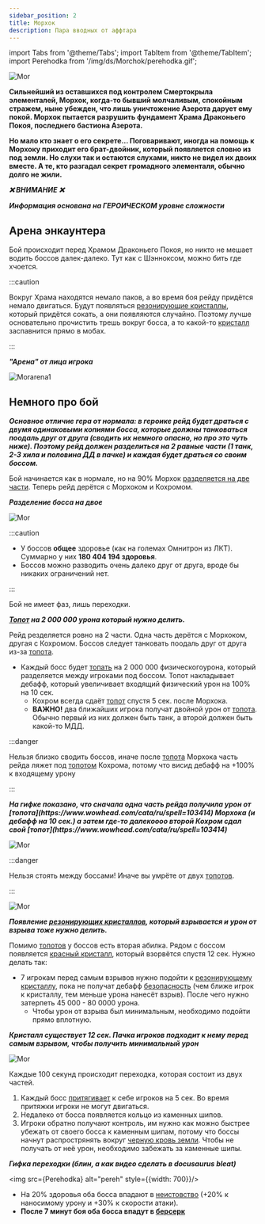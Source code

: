 ```yaml
---
sidebar_position: 2
title: Морхок
description: Пара вводных от аффтара
---
```


import Tabs from '@theme/Tabs';
import TabItem from '@theme/TabItem';
import Perehodka from '/img/ds/Morchok/perehodka.gif';

<div className="text--center">

![Mor](/img/ds/Morchok/Morchok.png)
</div>

<div className="text--center lore_text">
<b>

Сильнейший из оставшихся под контролем Смертокрыла элементалей, Морхок, когда-то бывший молчаливым, спокойным стражем,
ныне убежден, что лишь уничтожение Азерота дарует ему покой. Морхок пытается разрушить фундамент Храма Драконьего Покоя,
последнего бастиона Азерота.

Но мало кто знает о его секрете... Поговаривают, иногда на помощь к Морхоку приходит его брат-двойник, который
появляется словно из под земли. Но слухи так и остаются слухами, никто не видел их двоих вместе. А те, кто разгадал
секрет громадного элементаля, обычно долго не жили.

</b>
</div>

<div className="text--center">

***❌ <span className="red">ВНИМАНИЕ</span> ❌***

***<span className="red">Информация основана на ГЕРОИЧЕСКОМ уровне сложности</span>***

</div>

## Арена энкаунтера

Бой происходит перед Храмом Драконьего Покоя, но никто не мешает водить боссов далек-далеко. Тут как с Шэнноксом, можно
бить где хчоется.

:::caution

Вокруг Храма находятся немало паков, а во время боя рейду придётся немало двигаться. Будут
появляться [резонирующие кристаллы](https://www.wowhead.com/cata/ru/spell=103494), который придётся сокать, а они
появляются случайно. Поэтому лучше основательно прочистить трешь вокруг босса, а то
какой-то [кристалл](https://www.wowhead.com/cata/ru/spell=103494) заспавнится прямо в мобах.

:::

<div className="text--center">
<b><i>"Арена" от лица игрока</i></b>

![Morarena1](/img/ds/Morchok/Arena1.png)

</div>

## Немного про бой

<b><i>

<span className="red">Основное отличие гера от нормала: в героике рейд будет драться с двумя одинаковыми копиями
босса</span>, которые должны
танковаться поодаль друг от друга (сводить их немного опасно, но про это чуть ниже). Поэтому рейд должен разделиться на
2 равные части (1 танк, 2-3 хила и половина ДД в пачке) и каждая будет драться со своим боссом.

</i></b>

<Tabs>
<TabItem value="Morchok1" label="Босс разделяется на 90% здоровья">

Бой начинается как в нормале, но на 90% Морхок [разделяется на две части](https://www.wowhead.com/cata/ru/spell=109017).
Теперь рейд дерётся с Морхоком и Кохромом.

<div className="text--center">
<b><i>Разделение босса на двое</i></b>

![Mor](/img/ds/Morchok/MorhockandKohrom.gif)

</div>

:::caution

- У боссов **общее** здоровье (как на големах Омнитрон из ЛКТ). Суммарно у них **180 404 194 здоровья**.
- Боссов можно разводить очень далеко друг от друга, вроде бы никаких ограничений нет.

:::

</TabItem>
<TabItem value="Morchok2" label="Бой с 90% до 0%">

Бой не имеет фаз, лишь переходки.

<div className="text--center">
<b><i>

[Топот](https://www.wowhead.com/cata/ru/spell=103414) на 2 000 000 урона который нужно делить.

</i></b>
</div>

Рейд резделяется ровно на 2 части. Одна часть дерётся с Морхоком, другая с Кохромом. Боссов следует танковать поодаль
друг от друга из-за [топота](https://www.wowhead.com/cata/ru/spell=103414).

- Каждый босс будет [топать](https://www.wowhead.com/cata/ru/spell=103414) на 2 000 000 <span className="dmg-phis">
  физического</span>урона, который разделяется между
  игроками под боссом. Топот накладывает дебафф, который увеличивает входящий <span className="dmg-phis">
  физический</span> урон на 100% на 10 сек.
    - Кохром всегда сдаёт [топот](https://www.wowhead.com/cata/ru/spell=103414) спустя 5 сек. после Морхока.
    - **ВАЖНО!** два ближайших игрока получат двойной урон от [топота](https://www.wowhead.com/cata/ru/spell=103414).
      Обычно первый из них должен быть танк, а второй должен быть какой-то МДД.

:::danger

Нельзя близко сводить боссов, иначе после [топота](https://www.wowhead.com/cata/ru/spell=103414) Морхока часть рейда
ляжет
под [топотом](https://www.wowhead.com/cata/ru/spell=103414) Кохрома, потому что висид дебафф на +100% к входящему урону

:::

<div className="text--center">
<b><i>На гифке показано, что сначала одна часть рейда получила урон от [топота](https://www.wowhead.com/cata/ru/spell=103414) Морхока (и дебафф на 10 сек.) а затем где-то далекоооо второй Кохром сдал свой [топот](https://www.wowhead.com/cata/ru/spell=103414)</i></b>

![Mor](/img/ds/Morchok/Stomp.gif)

:::danger

Нельзя стоять между боссами! Иначе вы умрёте от двух [топотов](https://www.wowhead.com/cata/ru/spell=103414).

:::

![Mor](/img/ds/Morchok/StompDeath.png)

</div>

<div className="text--center">
<b><i>

Появление [резонирующих кристаллов](https://www.wowhead.com/cata/ru/spell=103494), который взрывается и урон от взрыва
тоже нужно делить.

</i></b>
</div>

Помимо [топотов](https://www.wowhead.com/cata/ru/spell=103414) у боссов есть вторая абилка. Рядом с боссом
появляется [красный кристалл](https://www.wowhead.com/cata/ru/spell=103494), который взорвётся спустя 12 сек.
Нужно делать так:

- 7 игрокам перед самым взрывов нужно подойти к [резонирующему кристаллу](https://www.wowhead.com/cata/ru/spell=103494),
  пока не
  получат дебафф [безопасность](https://www.wowhead.com/cata/ru/spell=103541) (чем ближе игрок к кристаллу, тем меньше
  урона нанесёт взрыв). После чего нужно затерпеть 45 000 - 80 0000 урона.
    - Чтобы урон от взрыва был минимальным, необходимо подойти прямо вплотную.

<div className="text--center">
<b><i>
Кристалл существует 12 сек. Пачка игроков подходит к нему перед самым взрывом, чтобы получить минимальный урон
</i></b>

![Mor](/img/ds/Morchok/Crystall.gif)

</div>

</TabItem>
<TabItem value="Morchok3" label="Переходки с шипами">

Каждые 100 секунд происходит переходка, которая состоит из двух частей.

1. Каждый босс [притягивает](https://www.wowhead.com/cata/ru/spell=103821) к себе игроков на 5 сек. Во время притяжки
   игроки не могут двигаться.
2. Недалеко от босса появляется кольцо из каменных шипов.
3. Игроки обратно получают контроль, им нужно как можно быстрее убежать от своего босса к каменным
   шипам, потому что боссы начнут распрострянять
   вокруг [черную кровь земли](https://www.wowhead.com/cata/ru/spell=103785). Чтобы не получать от неё урон, необходимо
   забежать за каменные шипы.

<div className="text--center">
<b><i>Гифка переходки (блин, а как видео сделать в docusaurus bleat)</i></b>

<img src={Perehodka} alt="pereh" style={{width: 700}}/>

</div>

</TabItem>
<TabItem value="Morchok4" label="Энрейджи боссов">

- На 20% здоровья оба босса впадают в [неистовство](https://www.wowhead.com/cata/ru/spell=103846) (+20% к наносимому
  урону и
  +30% к скорости атаки).
- <b><span className="red">После 7 минут боя оба босса впадут
  в [берсерк](https://www.wowhead.com/cata/ru/spell=61714)</span></b>

</TabItem>
</Tabs>